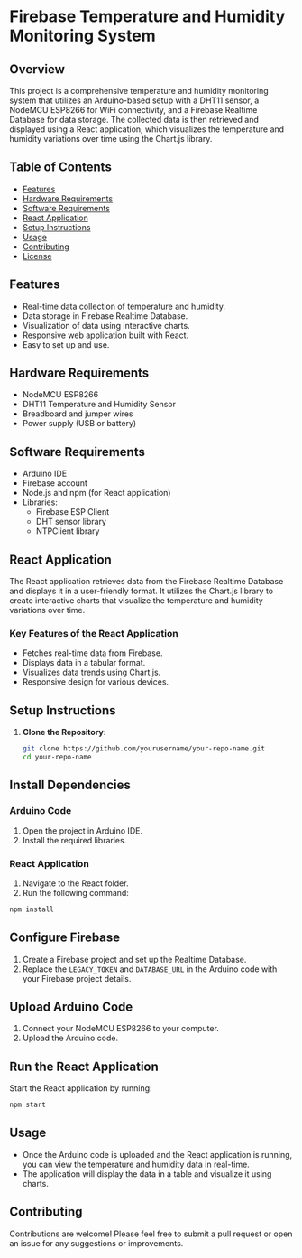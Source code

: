 # Firebase Temperature and Humidity Monitoring System

## Overview

This project is a comprehensive temperature and humidity monitoring system that utilizes an Arduino-based setup with a DHT11 sensor, a NodeMCU ESP8266 for WiFi connectivity, and a Firebase Realtime Database for data storage. The collected data is then retrieved and displayed using a React application, which visualizes the temperature and humidity variations over time using the Chart.js library.

## Table of Contents

- [Features](#features)
- [Hardware Requirements](#hardware-requirements)
- [Software Requirements](#software-requirements)
- [React Application](#react-application)
- [Setup Instructions](#setup-instructions)
- [Usage](#usage)
- [Contributing](#contributing)
- [License](#license)

## Features

- Real-time data collection of temperature and humidity.
- Data storage in Firebase Realtime Database.
- Visualization of data using interactive charts.
- Responsive web application built with React.
- Easy to set up and use.

## Hardware Requirements

- NodeMCU ESP8266
- DHT11 Temperature and Humidity Sensor
- Breadboard and jumper wires
- Power supply (USB or battery)

## Software Requirements

- Arduino IDE
- Firebase account
- Node.js and npm (for React application)
- Libraries:
  - Firebase ESP Client
  - DHT sensor library
  - NTPClient library

## React Application

The React application retrieves data from the Firebase Realtime Database and displays it in a user-friendly format. It utilizes the Chart.js library to create interactive charts that visualize the temperature and humidity variations over time.

### Key Features of the React Application

- Fetches real-time data from Firebase.
- Displays data in a tabular format.
- Visualizes data trends using Chart.js.
- Responsive design for various devices.

## Setup Instructions

1. **Clone the Repository**: 
   ```bash
   git clone https://github.com/yourusername/your-repo-name.git
   cd your-repo-name
## Install Dependencies

### Arduino Code
1. Open the project in Arduino IDE.
2. Install the required libraries.

### React Application
1. Navigate to the React folder.
2. Run the following command:

```bash
npm install
```

## Configure Firebase
1. Create a Firebase project and set up the Realtime Database.
2. Replace the `LEGACY_TOKEN` and `DATABASE_URL` in the Arduino code with your Firebase project details.

## Upload Arduino Code
1. Connect your NodeMCU ESP8266 to your computer.
2. Upload the Arduino code.

## Run the React Application
Start the React application by running:

```bash
npm start
```

## Usage
- Once the Arduino code is uploaded and the React application is running, you can view the temperature and humidity data in real-time.
- The application will display the data in a table and visualize it using charts.

## Contributing
Contributions are welcome! Please feel free to submit a pull request or open an issue for any suggestions or improvements.

